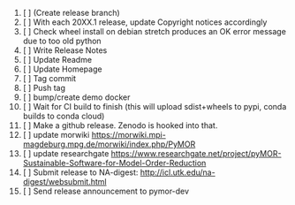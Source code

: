 
 1. [ ] (Create release branch)
 1. [ ] With each 20XX.1 release, update Copyright notices accordingly
 1. [ ] Check wheel install on debian stretch produces an OK error message due to too old python
 1. [ ] Write Release Notes
 1. [ ] Update Readme
 1. [ ] Update Homepage
 1. [ ] Tag commit
 1. [ ] Push tag
 1. [ ] bump/create demo docker
 1. [ ] Wait for CI build to finish (this will upload sdist+wheels to pypi, conda builds to conda cloud)
 1. [ ] Make a github release. Zenodo is hooked into that.
 1. [ ] update morwiki https://morwiki.mpi-magdeburg.mpg.de/morwiki/index.php/PyMOR
 1. [ ] update researchgate https://www.researchgate.net/project/pyMOR-Sustainable-Software-for-Model-Order-Reduction
 1. [ ] Submit release to NA-digest: http://icl.utk.edu/na-digest/websubmit.html
 1. [ ] Send release announcement to pymor-dev
 


